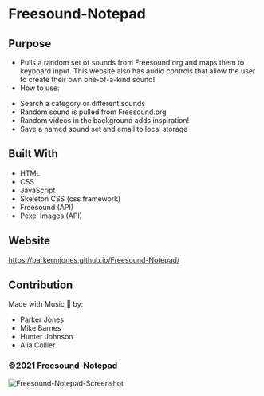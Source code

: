 # Freesound-Notepad

## Purpose
* Pulls a random set of sounds from Freesound.org and maps them to keyboard input. This website also has audio controls that allow the user to create their own one-of-a-kind sound!
* How to use:
- Search a category or different sounds
- Random sound is pulled from Freesound.org
- Random videos in the background adds inspiration!
- Save a named sound set and email to local storage

## Built With

* HTML
* CSS
* JavaScript
* Skeleton CSS (css framework)
* Freesound (API)
* Pexel Images (API)

## Website
https://parkermjones.github.io/Freesound-Notepad/

## Contribution

Made with Music 🎵 by:
* Parker Jones
* Mike Barnes
* Hunter Johnson
* Alia Collier

### ©️2021 Freesound-Notepad

![Freesound-Notepad-Screenshot](https://user-images.githubusercontent.com/79668415/120944525-9b9fd900-c6fa-11eb-8d10-8c0ddc4b71f2.jpg)
